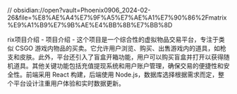 // obsidian://open?vault=Phoenix0906_2024-02-26&file=%E8%AE%A4%E7%9F%A5%E7%AE%A1%E7%90%86%2Fmatrix%E9%A1%B9%E7%9B%AE%E4%BB%8B%E7%BB%8D

rix项目介绍
    - 项目介绍
        - 这个项目是一个综合性的虚拟物品交易平台，专注于类似 CSGO 游戏内物品的买卖。它允许用户浏览、购买、出售游戏内的道具，如枪支和皮肤。此外，平台还引入了盲盒开箱功能，用户可以购买盲盒并打开以获得随机道具。其他关键功能包括充值提现系统和用户账户管理，确保交易的便捷性和安全性。前端采用 React 构建，后端使用 Node.js，数据库选择根据需求而定，整个平台设计注重用户体验和实时数据更新。
